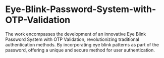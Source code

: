 # Eye-Blink-Password-System-with-OTP-Validation
The work encompasses the development of an innovative Eye Blink Password System with OTP Validation, revolutionizing traditional authentication methods. By incorporating eye blink patterns as part of the password, offering a unique and secure method for user authentication.
